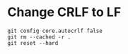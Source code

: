# Change CRLF to LF 

```
git config core.autocrlf false 
git rm --cached -r . 
git reset --hard
```
